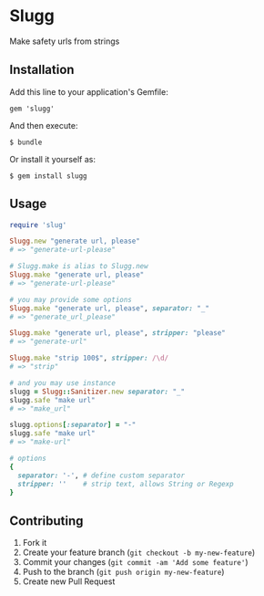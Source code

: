 # Slugg

Make safety urls from strings

## Installation

Add this line to your application's Gemfile:

    gem 'slugg'

And then execute:

    $ bundle

Or install it yourself as:

    $ gem install slugg

## Usage

```ruby
require 'slug'

Slugg.new "generate url, please"
# => "generate-url-please"

# Slugg.make is alias to Slugg.new
Slugg.make "generate url, please"
# => "generate-url-please"

# you may provide some options
Slugg.make "generate url, please", separator: "_"
# => "generate_url_please"

Slugg.make "generate url, please", stripper: "please"
# => "generate-url"

Slugg.make "strip 100$", stripper: /\d/
# => "strip"

# and you may use instance
slugg = Slugg::Sanitizer.new separator: "_"
slugg.safe "make url"
# => "make_url"

slugg.options[:separator] = "-"
slugg.safe "make url"
# => "make-url"

# options
{
  separator: '-', # define custom separator
  stripper: ''    # strip text, allows String or Regexp
}
```

## Contributing

1. Fork it
2. Create your feature branch (`git checkout -b my-new-feature`)
3. Commit your changes (`git commit -am 'Add some feature'`)
4. Push to the branch (`git push origin my-new-feature`)
5. Create new Pull Request
